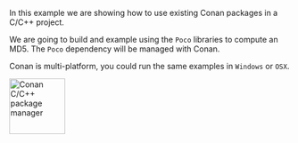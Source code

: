In this example we are showing how to use existing Conan packages in a C/C++ project.

We are going to build and example using the ``Poco`` libraries to compute an MD5.
The ``Poco`` dependency will be managed with Conan.

Conan is multi-platform, you could run the same examples in `Windows` or `OSX`.

<img src="https://avatars0.githubusercontent.com/u/15212165?s=400&u=2d051a600dce2d2950185a46a47c75018555b808&v=4" alt="Conan C/C++ package manager" width="100"/>
